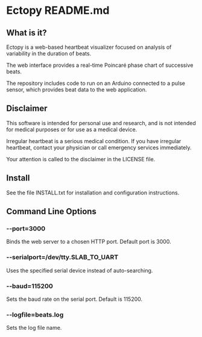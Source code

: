 # Ectopy README.md


## What is it?

Ectopy is a web-based heartbeat visualizer focused on analysis of variability
in the duration of beats.

The web interface provides a real-time Poincaré phase chart of successive beats.

The repository includes code to run on an Arduino connected to a pulse sensor,
which provides beat data to the web application.

## Disclaimer

This software is intended for personal use and research, and is not intended
for medical purposes or for use as a medical device.

Irregular heartbeat is a serious medical condition.  If you have irregular
heartbeat, contact your physician or call emergency services immediately.

Your attention is called to the disclaimer in the LICENSE file.

## Install

See the file INSTALL.txt for installation and configuration instructions.

## Command Line Options

### --port=3000

Binds the web server to a chosen HTTP port.  Default port is 3000.

### --serialport=/dev/tty.SLAB_TO_UART

Uses the specified serial device instead of auto-searching.

### --baud=115200

Sets the baud rate on the serial port.  Default is 115200.

### --logfile=beats.log

Sets the log file name.
